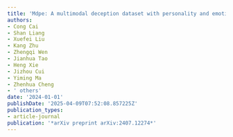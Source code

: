 ```yaml
---
title: 'Mdpe: A multimodal deception dataset with personality and emotional characteristics'
authors:
- Cong Cai
- Shan Liang
- Xuefei Liu
- Kang Zhu
- Zhengqi Wen
- Jianhua Tao
- Heng Xie
- Jizhou Cui
- Yiming Ma
- Zhenhua Cheng
- ' others'
date: '2024-01-01'
publishDate: '2025-04-09T07:52:08.857225Z'
publication_types:
- article-journal
publication: '*arXiv preprint arXiv:2407.12274*'
---
```

